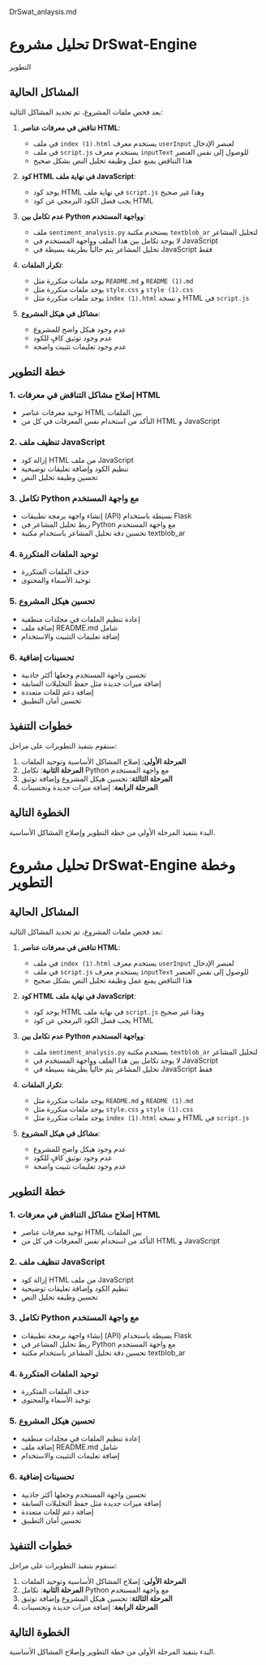DrSwat_anlaysis.md

# تحليل مشروع DrSwat-Engine 

التطوير

## المشاكل الحالية

بعد فحص ملفات المشروع، تم تحديد المشاكل التالية:

1. **تناقض في معرفات عناصر HTML**:
   - في ملف `index (1).html` يستخدم معرف `userInput` لعنصر الإدخال
   - في ملف `script.js` يستخدم معرف `inputText` للوصول إلى نفس العنصر
   - هذا التناقض يمنع عمل وظيفة تحليل النص بشكل صحيح

2. **كود HTML في نهاية ملف JavaScript**:
   - يوجد كود HTML في نهاية ملف `script.js` وهذا غير صحيح
   - يجب فصل الكود البرمجي عن كود HTML

3. **عدم تكامل بين Python وواجهة المستخدم**:
   - ملف `sentiment_analysis.py` يستخدم مكتبة `textblob_ar` لتحليل المشاعر
   - لا يوجد تكامل بين هذا الملف وواجهة المستخدم في JavaScript
   - تحليل المشاعر يتم حالياً بطريقة بسيطة في JavaScript فقط

4. **تكرار الملفات**:
   - يوجد ملفات متكررة مثل `README.md` و `README (1).md`
   - يوجد ملفات متكررة مثل `style.css` و `style (1).css`
   - يوجد ملفات متكررة مثل `index (1).html` و نسخة HTML في `script.js`

5. **مشاكل في هيكل المشروع**:
   - عدم وجود هيكل واضح للمشروع
   - عدم وجود توثيق كافٍ للكود
   - عدم وجود تعليمات تثبيت واضحة

## خطة التطوير

### 1. إصلاح مشاكل التناقض في معرفات HTML

- توحيد معرفات عناصر HTML بين الملفات
- التأكد من استخدام نفس المعرفات في كل من HTML و JavaScript

### 2. تنظيف ملف JavaScript

- إزالة كود HTML من ملف JavaScript
- تنظيم الكود وإضافة تعليقات توضيحية
- تحسين وظيفة تحليل النص

### 3. تكامل Python مع واجهة المستخدم

- إنشاء واجهة برمجة تطبيقات (API) بسيطة باستخدام Flask
- ربط تحليل المشاعر في Python مع واجهة المستخدم
- تحسين دقة تحليل المشاعر باستخدام مكتبة textblob_ar

### 4. توحيد الملفات المتكررة

- حذف الملفات المتكررة
- توحيد الأسماء والمحتوى

### 5. تحسين هيكل المشروع

- إعادة تنظيم الملفات في مجلدات منطقية
- إضافة ملف README.md شامل
- إضافة تعليمات التثبيت والاستخدام

### 6. تحسينات إضافية

- تحسين واجهة المستخدم وجعلها أكثر جاذبية
- إضافة ميزات جديدة مثل حفظ التحليلات السابقة
- إضافة دعم للغات متعددة
- تحسين أمان التطبيق

## خطوات التنفيذ

سنقوم بتنفيذ التطويرات على مراحل:

1. **المرحلة الأولى**: إصلاح المشاكل الأساسية وتوحيد الملفات
2. **المرحلة الثانية**: تكامل Python مع واجهة المستخدم
3. **المرحلة الثالثة**: تحسين هيكل المشروع وإضافة توثيق
4. **المرحلة الرابعة**: إضافة ميزات جديدة وتحسينات

## الخطوة التالية

البدء بتنفيذ المرحلة الأولى من خطة التطوير وإصلاح المشاكل الأساسية.

# تحليل مشروع DrSwat-Engine وخطة التطوير

## المشاكل الحالية

بعد فحص ملفات المشروع، تم تحديد المشاكل التالية:

1. **تناقض في معرفات عناصر HTML**:
   - في ملف `index (1).html` يستخدم معرف `userInput` لعنصر الإدخال
   - في ملف `script.js` يستخدم معرف `inputText` للوصول إلى نفس العنصر
   - هذا التناقض يمنع عمل وظيفة تحليل النص بشكل صحيح

2. **كود HTML في نهاية ملف JavaScript**:
   - يوجد كود HTML في نهاية ملف `script.js` وهذا غير صحيح
   - يجب فصل الكود البرمجي عن كود HTML

3. **عدم تكامل بين Python وواجهة المستخدم**:
   - ملف `sentiment_analysis.py` يستخدم مكتبة `textblob_ar` لتحليل المشاعر
   - لا يوجد تكامل بين هذا الملف وواجهة المستخدم في JavaScript
   - تحليل المشاعر يتم حالياً بطريقة بسيطة في JavaScript فقط

4. **تكرار الملفات**:
   - يوجد ملفات متكررة مثل `README.md` و `README (1).md`
   - يوجد ملفات متكررة مثل `style.css` و `style (1).css`
   - يوجد ملفات متكررة مثل `index (1).html` و نسخة HTML في `script.js`

5. **مشاكل في هيكل المشروع**:
   - عدم وجود هيكل واضح للمشروع
   - عدم وجود توثيق كافٍ للكود
   - عدم وجود تعليمات تثبيت واضحة

## خطة التطوير

### 1. إصلاح مشاكل التناقض في معرفات HTML

- توحيد معرفات عناصر HTML بين الملفات
- التأكد من استخدام نفس المعرفات في كل من HTML و JavaScript

### 2. تنظيف ملف JavaScript

- إزالة كود HTML من ملف JavaScript
- تنظيم الكود وإضافة تعليقات توضيحية
- تحسين وظيفة تحليل النص

### 3. تكامل Python مع واجهة المستخدم

- إنشاء واجهة برمجة تطبيقات (API) بسيطة باستخدام Flask
- ربط تحليل المشاعر في Python مع واجهة المستخدم
- تحسين دقة تحليل المشاعر باستخدام مكتبة textblob_ar

### 4. توحيد الملفات المتكررة

- حذف الملفات المتكررة
- توحيد الأسماء والمحتوى

### 5. تحسين هيكل المشروع

- إعادة تنظيم الملفات في مجلدات منطقية
- إضافة ملف README.md شامل
- إضافة تعليمات التثبيت والاستخدام

### 6. تحسينات إضافية

- تحسين واجهة المستخدم وجعلها أكثر جاذبية
- إضافة ميزات جديدة مثل حفظ التحليلات السابقة
- إضافة دعم للغات متعددة
- تحسين أمان التطبيق

## خطوات التنفيذ

سنقوم بتنفيذ التطويرات على مراحل:

1. **المرحلة الأولى**: إصلاح المشاكل الأساسية وتوحيد الملفات
2. **المرحلة الثانية**: تكامل Python مع واجهة المستخدم
3. **المرحلة الثالثة**: تحسين هيكل المشروع وإضافة توثيق
4. **المرحلة الرابعة**: إضافة ميزات جديدة وتحسينات

## الخطوة التالية

البدء بتنفيذ المرحلة الأولى من خطة التطوير وإصلاح المشاكل الأساسية.

